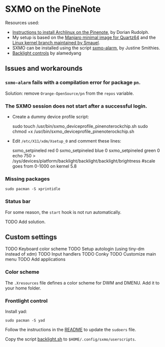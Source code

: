 SXMO on the PineNote
====================

Resources used:

* [Instructions to install Archlinux on the Pinenote](https://github.com/DorianRudolph/pinenotes), by Dorian Rudolph.
* My setup is based on the [Manjaro minimal image for Quartz64](https://github.com/manjaro-arm/quartz64-bsp-images/releases) and the [Linux kernel branch maintained by Smauel](https://github.com/smaeul/linux/tree/rk356x-ebc-dev).
* SXMO can be installed using the script [sxmo-alarm](https://github.com/justinesmithies/sxmo-alarm), by Justine Smithies.
* [Backlight controls](https://github.com/alamedyang/pinenote-backlights) by alamedyang

Issues and workarounds
----------------------

### `sxmo-alarm` fails with a compilation error for package `pn`.

Solution: remove `Orange-OpenSource/pn` from the `repos` variable.

### The SXMO session does not start after a successful login.

* Create a dummy device profile script:

    sudo touch /usr/bin/sxmo_deviceprofile_pinenoterockchip.sh
    sudo chmod +x /usr/bin/sxmo_deviceprofile_pinenoterockchip.sh

* Edit `/etc/X11/xdm/Xsetup_0` and comment these lines:

    sxmo_setpineled red 0
    sxmo_setpineled blue 0
    sxmo_setpineled green 0
    echo 750 > /sys/devices/platform/backlight/backlight/backlight/brightness #scale goes from 0-1000 on kernel 5.8

### Missing packages

    sudo pacman -S xprintidle

### Status bar

For some reason, the `start` hook is not run automatically.

TODO Add solution.

Custom settings
---------------

TODO Keyboard color scheme
TODO Setup autologin (using tiny-dm instead of xdm)
TODO Input handlers
TODO Conky
TODO Customize main menu
TODO Add applications

### Color scheme

The `.Xresources` file defines a color scheme for DWM and DMENU.
Add it to your home folder.

### Frontlight control

Install yad:

    sudo pacman -S yad

Follow the instructions in the [README](https://github.com/alamedyang/pinenote-backlights/blob/main/README.md) to update the `sudoers` file.

Copy the script [backlight.sh](https://github.com/alamedyang/pinenote-backlights/blob/main/backlight.sh)
to `$HOME/.config/sxmo/userscripts`.
